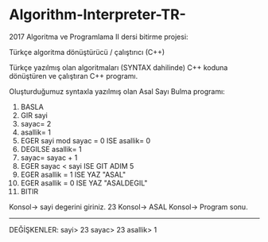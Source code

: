 # Algorithm-Interpreter-TR-


2017 Algoritma ve Programlama II dersi bitirme projesi:

Türkçe algoritma dönüştürücü / çalıştırıcı (C++)

Türkçe yazılmış olan algoritmaları (SYNTAX dahilinde) C++ koduna dönüştüren ve çalıştıran C++ programı.


Oluşturduğumuz syntaxla yazılmış olan Asal Sayı Bulma programı:

1. BASLA
2. GIR sayi
3. sayac= 2
4. asallik= 1
5. EGER sayi mod sayac = 0 ISE asallik= 0
6. DEGILSE asallik= 1
7. sayac= sayac + 1
8. EGER sayac < sayi ISE GIT ADIM 5
9. EGER asallik = 1 ISE YAZ "ASAL"
10. EGER asallik = 0 ISE YAZ "ASALDEGIL"
11. BITIR

Konsol-> sayi  degerini giriniz.
23
Konsol-> ASAL
Konsol-> Program sonu.

-----------------------------------------------------------
DEĞİŞKENLER:
sayi> 23
sayac> 23
asallik> 1

